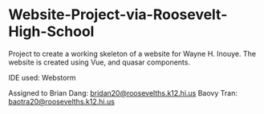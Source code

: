 # Website-Project-via-Roosevelt-High-School
Project to create a working skeleton of a website for Wayne H. Inouye. The website is created using Vue, and quasar components.  

IDE used: Webstorm  

Assigned to
Brian Dang: bridan20@roosevelths.k12.hi.us
Baovy Tran: baotra20@roosevelths.k12.hi.us
